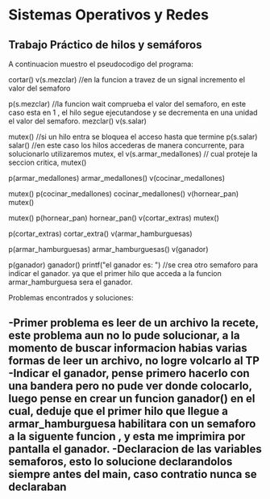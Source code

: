 # Sistemas Operativos y Redes

## Trabajo Práctico de hilos y semáforos
A continuacion muestro el pseudocodigo del programa:

cortar()
  v(s.mezclar)       //en la funcion a travez de un signal incremento el valor del semaforo

  p(s.mezclar)   //la funcion wait comprueba el valor del semaforo, en este caso esta en 1 , el hilo segue ejecutandose y se decrementa en una unidad el valor del semaforo.
 mezclar()
  v(s.salar)
  
  
  mutex()                    //si un hilo entra se bloquea el acceso hasta que termine
  p(s.salar)
salar()                      //en este caso los hilos accederas de manera concurrente, para solucionarlo utilizaremos mutex, el
  v(s.armar_medallones)      // cual proteje la seccion critica,
  mutex()
   
   
  p(armar_medallones)
armar_medallones()
  v(cocinar_medallones)
  
  mutex()
  p(cocinar_medallones)
cocinar_medallones()
  v(hornear_pan)
  mutex()
  
  mutex()
  p(hornear_pan)
hornear_pan()
  v(cortar_extras)
  mutex()
  
  p(cortar_extras)
cortar_extra()
  v(armar_hamburguesas)
  
  p(armar_hamburguesas)
armar_hamburguesas() 
  v(ganador)
   
  p(ganador)
ganador()
  printf("el ganador es: ")     //se crea otro semaforo para indicar el ganador. ya que el primer hilo que acceda a la funcion armar_hamburguesa sera el ganador.
  
  Problemas encontrados y soluciones:
  
  -Primer problema es leer de un archivo la recete, este problema aun no lo pude solucionar, a la momento de buscar informacion habias varias formas de leer un archivo, no logre volcarlo al TP
  -Indicar el ganador, pense primero hacerlo con una bandera pero no pude ver donde colocarlo, luego pense en crear un funcion ganador() en el cual, deduje que el primer hilo que llegue a armar_hamburguesa habilitara con un semaforo a la siguente funcion , y esta me imprimira por pantalla el ganador.
  -Declaracion de las variables semaforos, esto lo solucione declarandolos siempre antes del main, caso contratio nunca se declaraban
  -
